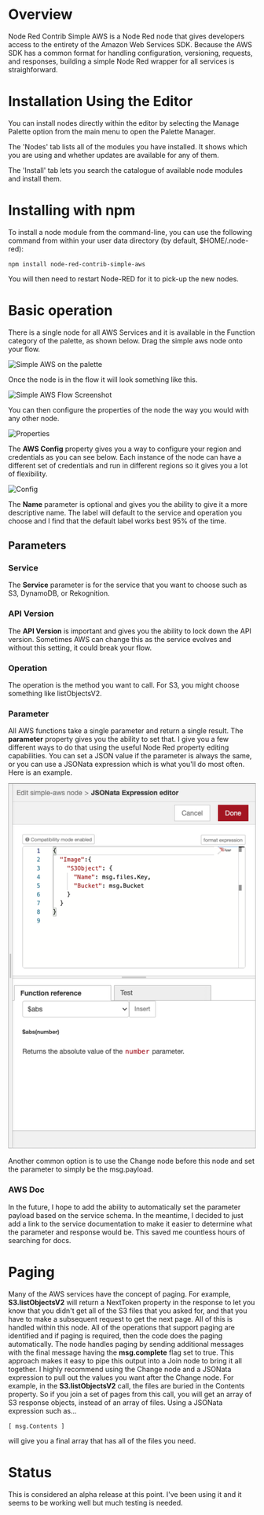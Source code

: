 # Overview
Node Red Contrib Simple AWS is a Node Red node that gives developers access to the entirety of the Amazon Web Services SDK. Because the AWS SDK has a common format for handling configuration, versioning, requests, and responses, building a simple Node Red wrapper for all services is straighforward.

# Installation Using the Editor
You can install nodes directly within the editor by selecting the Manage Palette option from the main menu to open the Palette Manager.

The 'Nodes' tab lists all of the modules you have installed. It shows which you are using and whether updates are available for any of them.

The 'Install' tab lets you search the catalogue of available node modules and install them.

# Installing with npm
To install a node module from the command-line, you can use the following command from within your user data directory (by default, $HOME/.node-red):
````
npm install node-red-contrib-simple-aws
````
You will then need to restart Node-RED for it to pick-up the new nodes.

# Basic operation
There is a single node for all AWS Services and it is available in the Function category of the palette, as shown below. Drag the simple aws node onto your flow.

![Simple AWS on the palette](https://github.com/mlconnor/node-red-contrib-simple-aws/blob/master/doc/palette.png?raw=true)

Once the node is in the flow it will look something like this.

![Simple AWS Flow Screenshot](https://github.com/mlconnor/node-red-contrib-simple-aws/blob/master/doc/screenshot.png?raw=true)

You can then configure the properties of the node the way you would with any other node.

![Properties](https://github.com/mlconnor/node-red-contrib-simple-aws/blob/master/doc/properties.png?raw=true)

The **AWS Config** property gives you a way to configure your region and credentials as you can see below. Each instance of the node can have a different set of credentials and run in different regions so it gives you a lot of flexibility.

![Config](https://github.com/mlconnor/node-red-contrib-simple-aws/blob/master/doc/config.png?raw=true)

The **Name** parameter is optional and gives you the ability to give it a more descriptive name. The label will default to the service and operation you choose and I find that the default label works best 95% of the time.

## Parameters

### Service
The **Service** parameter is for the service that you want to choose such as S3, DynamoDB, or Rekognition.

### API Version
The **API Version** is important and gives you the ability to lock down the API version. Sometimes AWS can change this as the service evolves and without this setting, it could break your flow.

### Operation
The operation is the method you want to call. For S3, you might choose something like listObjectsV2.

### Parameter
All AWS functions take a single parameter and return a single result. The **parameter** property gives you the ability to set that. I give you a few different ways to do that using the useful Node Red property editing capabilities. You can set a JSON value if the parameter is always the same, or you can use a JSONata expression which is what you'll do most often. Here is an example.

![JSONata property](doc/jsonata.png)

Another common option is to use the Change node before this node and set the parameter to simply be the msg.payload.

### AWS Doc
In the future, I hope to add the ability to automatically set the parameter payload based on the service schema. In the meantime, I decided to just add a link to the service documentation to make it easier to determine what the parameter and response would be. This saved me countless hours of searching for docs.

# Paging
Many of the AWS services have the concept of paging. For example, **S3.listObjectsV2** will return a NextToken property in the response to let you know that you didn't get all of the S3 files that you asked for, and that you have to make a subsequent request to get the next page. All of this is handled within this node. All of the operations that support paging are identified and if paging is required, then the code does the paging automatically. The node handles paging by sending additional messages with the final message having the **msg.complete** flag set to true. This approach makes it easy to pipe this output into a Join node to bring it all together. I highly recommend using the Change node and a JSONata expression to pull out the values you want after the Change node. For example, in the **S3.listObjectsV2** call, the files are buried in the Contents property. So if you join a set of pages from this call, you will get an array of S3 response objects, instead of an array of files. Using a JSONata expression such as...

````
[ msg.Contents ]
````
will give you a final array that has all of the files you need.

# Status
This is considered an alpha release at this point. I've been using it and it seems to be working well but much testing is needed.


